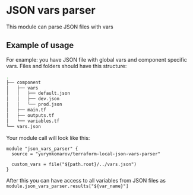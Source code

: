 # JSON vars parser

This module can parse JSON files with vars

## Example of usage

For example: you have JSON file with global vars and component specific vars. Files and folders should have this structure:
```bash
.
├── component
│   ├── vars
│   │   ├── default.json
│   │   ├── dev.json
│   │   └── prod.json
│   ├── main.tf
│   ├── outputs.tf
│   └── variables.tf
└── vars.json
```

Your module call will look like this:
```hcl-terraform
module "json_vars_parser" {
  source = "yurymkomarov/terraform-local-json-vars-parser"

  custom_vars = file("${path.root}/../vars.json")
}
```

After this you can have access to all variables from JSON files as `module.json_vars_parser.results["${var_name}"]`
